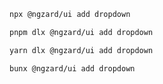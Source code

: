 ```bash tab="npm" copyButton
npx @ngzard/ui add dropdown
```

```bash tab="pnpm"
pnpm dlx @ngzard/ui add dropdown
```

```bash tab="yarn"
yarn dlx @ngzard/ui add dropdown
```

```bash tab="bun"
bunx @ngzard/ui add dropdown
```